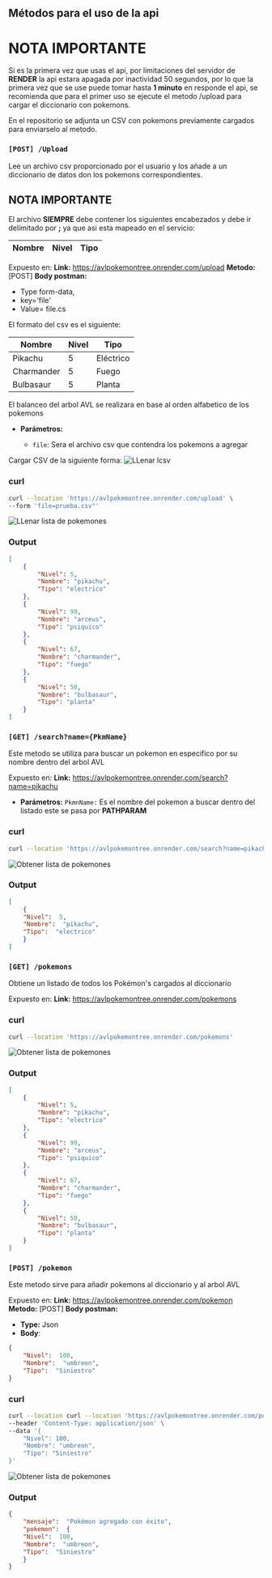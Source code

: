 
## Métodos para el uso de la api


# NOTA IMPORTANTE
Si es la primera vez que usas el api, por limitaciones del servidor de **RENDER** la api estara apagada por inactividad 50 segundos, por lo que la primera vez que se use puede tomar hasta **1 minuto** en responde el  api, se recomienda que para el primer uso se ejecute el metodo /upload para cargar el diccionario con pokemons.

En el repositorio se adjunta un CSV con pokemons previamente cargados para enviarselo al metodo.

### `[POST] /Upload`

Lee un archivo csv proporcionado por el usuario y los añade a un diccionario de datos don los pokemons correspondientes.

## NOTA IMPORTANTE

El archivo **SIEMPRE** debe contener los siguientes encabezados y debe ir delimitado por **;** ya que asi esta mapeado en el servicio:

| Nombre     | Nivel | Tipo      |
|------------|-------|-----------|



Expuesto en: 
**Link:** https://avlpokemontree.onrender.com/upload
**Metodo:** [POST]
**Body postman:** 
 - Type form-data,
 - key='file'
 -  Value= file.cs

El formato del csv es el siguiente:

| Nombre     | Nivel | Tipo      |
|------------|-------|-----------|
| Pikachu    | 5     | Eléctrico |
| Charmander | 5     | Fuego     |
| Bulbasaur  | 5     | Planta    |


El balanceo del arbol AVL se realizara en base al orden alfabetico de los pokemons

-   **Parámetros:**
    
    -   `file`:  Sera el archivo csv que contendra los pokemons a agregar

Cargar CSV de la siguiente forma:
![LLenar lcsv](/images/uploadMethod.png)

### curl
  
```bash 
curl --location 'https://avlpokemontree.onrender.com/upload' \
--form 'file=prueba.csv"'
```
![LLenar lista de pokemones](/images/postImage.PNG)

### Output
```json
[
    {
        "Nivel": 5,
        "Nombre": "pikachu",
        "Tipo": "electrico"
    },
    {
        "Nivel": 99,
        "Nombre": "arceus",
        "Tipo": "psiquico"
    },
    {
        "Nivel": 67,
        "Nombre": "charmander",
        "Tipo": "fuego"
    },
    {
        "Nivel": 50,
        "Nombre": "bulbasaur",
        "Tipo": "planta"
    }
]
```

### `[GET] /search?name={PkmName}`
Este metodo se utiliza para buscar un pokemon en especifico por su nombre dentro del arbol AVL

Expuesto en: 
**Link:** https://avlpokemontree.onrender.com/search?name=pikachu

-   **Parámetros:**
`PkmnName:`  Es el nombre del pokemon a buscar dentro del listado este se pasa por **PATHPARAM**

### curl
  
```bash 
curl --location 'https://avlpokemontree.onrender.com/search?name=pikachu'
```
![Obtener lista de pokemones](/images/allPkms.PNG)

### Output
```json
[
	{
	"Nivel":  5,
	"Nombre":  "pikachu",
	"Tipo":  "electrico"
	}
]
```

### `[GET] /pokemons`

Obtiene un listado de todos los Pokémon's cargados al diccionario

Expuesto en: 
**Link:** https://avlpokemontree.onrender.com/pokemons

### curl
  
```bash 
curl --location 'https://avlpokemontree.onrender.com/pokemons'
```
![Obtener lista de pokemones](/images/pokemons.PNG)

### Output
```json
[
    {
        "Nivel": 5,
        "Nombre": "pikachu",
        "Tipo": "electrico"
    },
    {
        "Nivel": 99,
        "Nombre": "arceus",
        "Tipo": "psiquico"
    },
    {
        "Nivel": 67,
        "Nombre": "charmander",
        "Tipo": "fuego"
    },
    {
        "Nivel": 50,
        "Nombre": "bulbasaur",
        "Tipo": "planta"
    }
]
```
### `[POST] /pokemon`

Este metodo sirve para añadir pokemons al diccionario y al arbol AVL

Expuesto en: 
**Link:** https://avlpokemontree.onrender.com/pokemon
**Metodo:** [POST]
**Body postman:** 
- **Type:** Json
- **Body**:
```json
{
	"Nivel":  100,
	"Nombre":  "umbreon",
	"Tipo":  "Siniestro"
}
```

### curl
  
```bash 
curl --location curl --location 'https://avlpokemontree.onrender.com/pokemon' \
--header 'Content-Type: application/json' \
--data '{
    "Nivel": 100,
    "Nombre": "umbreon",
    "Tipo": "Siniestro"
}'
```
![Obtener lista de pokemones](/images/addPokm.PNG)

### Output
```json
{
	"mensaje":  "Pokémon agregado con éxito",
	"pokemon":  {
	"Nivel":  100,
	"Nombre":  "umbreon",
	"Tipo":  "Siniestro"
	}
}
```